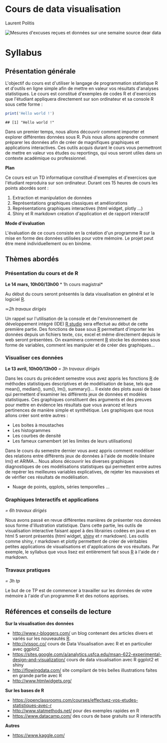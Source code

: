 # Cours de data visualisation
Laurent Politis  

![Mesures d'excuses reçues et données sur une semaine source [dear data](http://www.dear-data.com/week-45-a-week-of-apologies)](C:\Users\Laurent\Pictures\sorry_recto.png)


# Syllabus

## Présentation générale 

L'objectif du cours est d'utiliser le langage de programmation statistique R et d'outils en ligne simple afin de mettre en valeur vos résultats d'analyses statistiques. Le cours est constitué d'exemples de codes R et d'exercices que l'étudiant appliquera directement sur son ordinateur et sa console R sous cette forme : 

```r
print('Hello world !')
```

```
## [1] "Hello world !"
```



Dans un premier temps, nous allons découvrir comment importer et explorer différentes données sous R. Puis nous allons apprendre comment  préparer les données afin de créer de magnifiques graphiques et applications interactives. Ces outils acquis durant le cours vous permettront de mettre en valeur vos études ou reportings, qui vous seront utiles dans un contexte académique ou  professionnel. 

**Plan** 

Ce cours est un TD informatique constitué d'exemples et d'exercices que l'étudiant reproduira sur son ordinateur. 
Durant ces 15 heures de cours les points abordés sont : 

1. Extraction et manipulation de données
2. Représentations graphiques classiques et améliorations
3. Représentations graphiques interactives (html widget, plotly ...)
4. Shiny et R markdown création d'application et de rapport interactif 
  

**Mode d'évaluation**

L'évaluation de ce cours consiste en la création d'un programme R sur la mise en forme des données utilisées pour votre mémoire. Le projet peut être mené individuellement ou en binôme. 

<!-- 
d'une application shiny ou d'un document  markdown
--> 

## Thèmes abordés


### Présentation du cours et de R 

**Le 14 mars, 10h00/13h00** * 1h  cours magistral*

Au début du cours seront présentés la data visualisation en général et le logiciel [R](https://www.r-project.org/). 


$\simeq$*2h* *travaux dirigés*

  Un rappel sur l'utilisation de la console et de l'environnement de développement intégré (IDE) [R studio](www.rstudio.com)    sera effectué au début de cette première partie. Des fonctions de base sous [R](https://www.r-project.org/) permettant d'importer les données depuis un fichiers texte, csv, excel et même directement depuis le web seront présentées. On examinera comment [R](https://www.r-project.org/) stocke les données sous forme de variables, comment les manipuler et de créer des graphiques... 






 
### Visualiser ces données 
**Le 13 avril, 10h00/13h00** *$=$ 3h* *travaux dirigés*

Dans les cours du précédent semestre vous avez appris les fonctions [R](https://www.r-project.org/) de méthodes statistiques descriptives et de modélisation de base, tels que mean(), median(), sum(), lm(), summary()... Il existe des plots aussi de base qui permettent d'examiner les différents jeux de données et modèles statistiques. Ces graphiques constituent des arguments et des preuves pour mettre en évidence les résultats que vous avancez et leurs pertinences de manière simple et synthétique. Les graphiques que nous allons créer sont entre autres : 

 
* Les boites à moustaches 
* Les histogrammes 
* Les courbes de densité
* Les fameux camembert (et les limites de leurs utilisations)


Dans le cours du semestre dernier vous avez appris comment modéliser des relations entre différents jeux de données à l'aide de modèle linéaire lm() et ARIMA...
Nous allons découvrir les diverses graphiques diagnostiques de ces modélisations statistiques qui permettent entre autres de repérer les meilleures variables explicatives, de rejeter les mauvaises et de vérifier ces résultats de modélisation.

* Nuage de points, qqplots, séries temporelles ...

### Graphiques Interactifs et applications 
*$=$ 6h* *travaux dirigés*


Nous avons passé en revue différentes manières de présenter nos données sous forme d'illustration statistique. Dans cette partie, les outils de visualisation interactive faisant appel à des librairies codées en java  et en html 5 seront présentés (html widget, [shiny](http://shiny.rstudio.com/) et r markdown). Les outils comme shiny, r markdown et plotly permettent de créer de véritables petites applications de visualisations et d'applications de vos résultats. Par exemple, le syllabus que vous lisez est entièrement fait sous [R](https://www.r-project.org/) à l'aide de r markdown.

### Travaux pratiques
*$=$ 3h* *tp*

 Le but de ce TP est de commencer à travailler sur les données de votre mémoire à l'aide d'un programme R et des notions apprises. 


## Références et conseils de lecture 

  **Sur la visualisation des données** 
  
 * http://www.r-bloggers.com/ un blog contenant des articles divers et variés sur les nouveautés [R](https://www.r-project.org/).
 * http://vissoc.co/ cours de Data Visualisation avec R et en particulier avec ggplot2
 * https://sites.google.com/a/analytics.usfca.edu/msan-622-experimental-design-and-visualization/ cours de data visualisation avec R ggplot2 et shiny 
 * http://flowingdata.com/ site compilant de très belles illustrations faites en grande partie avec R 
 * http://www.htmlwidgets.org/
 
 **Sur les bases de R**
 
 * https://openclassrooms.com/courses/effectuez-vos-etudes-statistiques-avec-r
 * http://www.statmethods.net/ pour des exemples rapides en R 
 * https://www.datacamp.com/ des cours de base gratuits sur R interactifs
 
 **Autres**
 
 * https://www.kaggle.com/ 
 
